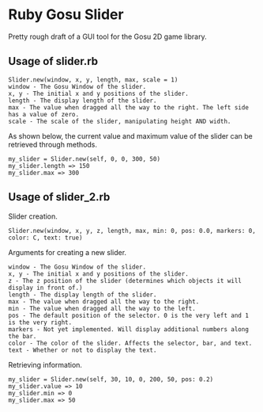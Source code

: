 # Ruby Gosu Slider

Pretty rough draft of a GUI tool for the Gosu 2D game library.

## Usage of slider.rb

```
Slider.new(window, x, y, length, max, scale = 1)
window - The Gosu Window of the slider.
x, y - The initial x and y positions of the slider.
length - The display length of the slider.
max - The value when dragged all the way to the right. The left side has a value of zero.
scale - The scale of the slider, manipulating height AND width.
```

As shown below, the current value and maximum value of the slider can be retrieved through methods.

```
my_slider = Slider.new(self, 0, 0, 300, 50)
my_slider.length => 150
my_slider.max => 300
```

## Usage of slider_2.rb

Slider creation.
```
Slider.new(window, x, y, z, length, max, min: 0, pos: 0.0, markers: 0, color: C, text: true)
```

Arguments for creating a new slider.
```
window - The Gosu Window of the slider.
x, y - The initial x and y positions of the slider.
z - The z position of the slider (determines which objects it will display in front of.)
length - The display length of the slider.
max - The value when dragged all the way to the right.
min - The value when dragged all the way to the left.
pos - The default position of the selector. 0 is the very left and 1 is the very right.
markers - Not yet implemented. Will display additional numbers along the bar.
color - The color of the slider. Affects the selector, bar, and text.
text - Whether or not to display the text.
```

Retrieving information.
```
my_slider = Slider.new(self, 30, 10, 0, 200, 50, pos: 0.2)
my_slider.value => 10
my_slider.min => 0
my_slider.max => 50
```
